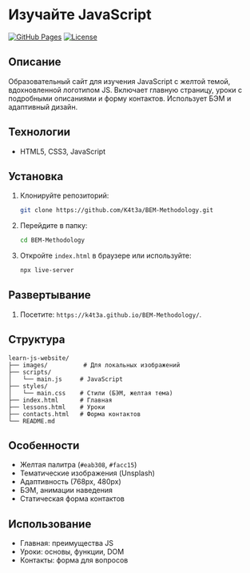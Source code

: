 # Изучайте JavaScript

[![GitHub Pages](https://img.shields.io/badge/GitHub-Pages-brightgreen)]([https://username.github.io/learn-js-website/](https://k4t3a.github.io/BEM-Methodology/))
[![License](https://img.shields.io/badge/License-MIT-blue)](LICENSE)

## Описание

Образовательный сайт для изучения JavaScript с желтой темой, вдохновленной логотипом JS. Включает главную страницу, уроки с подробными описаниями и форму контактов. Использует БЭМ и адаптивный дизайн.

## Технологии

- HTML5, CSS3, JavaScript

## Установка

1. Клонируйте репозиторий:
   ```bash
   git clone https://github.com/K4t3a/BEM-Methodology.git
   ```
2. Перейдите в папку:
   ```bash
   cd BEM-Methodology
   ```
3. Откройте `index.html` в браузере или используйте:
   ```bash
   npx live-server
   ```

## Развертывание

1. Посетите: `https://k4t3a.github.io/BEM-Methodology/`.

## Структура

```
learn-js-website/
├── images/          # Для локальных изображений
├── scripts/
│   └── main.js     # JavaScript
├── styles/
│   └── main.css    # Стили (БЭМ, желтая тема)
├── index.html      # Главная
├── lessons.html    # Уроки
├── contacts.html   # Форма контактов
└── README.md
```

## Особенности

- Желтая палитра (`#eab308`, `#facc15`)
- Тематические изображения (Unsplash)
- Адаптивность (768px, 480px)
- БЭМ, анимации наведения
- Статическая форма контактов

## Использование

- Главная: преимущества JS
- Уроки: основы, функции, DOM
- Контакты: форма для вопросов
